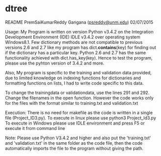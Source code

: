 # dtree
README
PremSaiKumarReddy Gangana 
(psreddy@unm.edu)
02/07/2015

Usage:
My Program is written on version Python v3.4.2 on the Integration Development Environment (IDE) IDLE v3.4.2 over operating system Windows8.1. Few dictionary methods are not compatible to previous versions 2.6 and 2.7 like my program has dict.__contains__(key) for finding out if the dictionary has a particular key. Python 2.6 and 2.7 has the same functionality achieved with dict.has_key(key). Hence to test the program, please use the pyhton version of 3.4.2 and more.

Also, My program is specific to the training and validation data provided, due to limited knowledge on indexing functions for dictionaries and formatting functions on lists, I had to write code specific to this data.

To change the trainingdata or validationdata, use the lines 291 and 292. Change the filenames in the open function. However the code works only for the files with the format similar to training.txt and validation.txt

Execution:
There is no need for makefile as the code is written in a single file (Project_ID3.py). 
To execute in linux please use python3 Project_Id3.py
To execute in Windows please use IDLE environment and press F5 or execute it from command line

Note: Please use Python V3.4.2 and higher and also put the 'training.txt' and 'validation.txt' in the same folder as the code file, then the code automatically imports the file to the program without giving the path.
